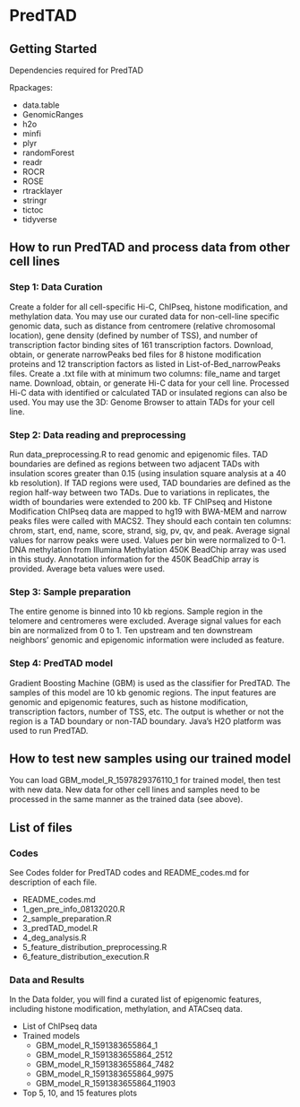 # PredTAD

## Getting Started

Dependencies required for PredTAD

Rpackages:
- data.table 
- GenomicRanges
- h2o
- minfi
- plyr
- randomForest
- readr
- ROCR
- ROSE
- rtracklayer
- stringr
- tictoc
- tidyverse

## How to run PredTAD and process data from other cell lines

### Step 1: Data Curation
Create a folder for all cell-specific Hi-C, ChIPseq, histone modification, and methylation data. 
You may use our curated data for non-cell-line specific genomic data, such as distance from centromere (relative chromosomal location), gene density (defined by number of TSS), and number of transcription factor binding sites of 161 transcription factors.
Download, obtain, or generate narrowPeaks bed files for 8 histone modification proteins and 12 transcription factors as listed in List-of-Bed_narrowPeaks files. Create a .txt file with at minimum two columns: file_name and target name. 
Download, obtain, or generate Hi-C data for your cell line. Processed Hi-C data with identified or calculated TAD or insulated regions can also be used. You may use the 3D: Genome Browser to attain TADs for your cell line. 

### Step 2: Data reading and preprocessing
Run data_preprocessing.R to read genomic and epigenomic files. 
TAD boundaries are defined as regions between two adjacent TADs with insulation scores greater than 0.15 (using insulation square analysis at a 40 kb resolution). If TAD regions were used, TAD boundaries are defined as the region half-way between two TADs. Due to variations in replicates, the width of boundaries were extended to 200 kb. 
TF ChIPseq and Histone Modification ChIPseq data are mapped to hg19 with BWA-MEM and narrow peaks files were called with MACS2. They should each contain ten columns: chrom, start, end, name, score, strand, sig, pv, qv, and peak. Average signal values for narrow peaks were used. Values per bin were normalized to 0-1. 
DNA methylation from Illumina Methylation 450K BeadChip array was used in this study. Annotation information for the 450K BeadChip array is provided. Average beta values were used. 

### Step 3: Sample preparation
The entire genome is binned into 10 kb regions. Sample region in the telomere and centromeres were excluded. Average signal values for each bin are normalized from 0 to 1. Ten upstream and ten downstream neighbors’ genomic and epigenomic information were included as feature. 

### Step 4: PredTAD model
Gradient Boosting Machine (GBM) is used as the classifier for PredTAD. The samples of this model are 10 kb genomic regions. The input features are genomic and epigenomic features, such as histone modification, transcription factors, number of TSS, etc. The output is whether or not the region is a TAD boundary or non-TAD boundary. Java’s H2O platform was used to run PredTAD. 

## How to test new samples using our trained model
You can load GBM_model_R_1597829376110_1 for trained model, then test with new data. New data for other cell lines and samples need to be processed in the same manner as the trained data (see above).

## List of files

### Codes 
See Codes folder for PredTAD codes and README_codes.md for description of each file.
- README_codes.md
- 1_gen_pre_info_08132020.R
- 2_sample_preparation.R
- 3_predTAD_model.R
- 4_deg_analysis.R
- 5_feature_distribution_preprocessing.R
- 6_feature_distribution_execution.R

### Data and Results
In the Data folder, you will find a curated list of epigenomic features, including histone modification, methylation, and ATACseq data. 
- List of ChIPseq data
- Trained models
  - GBM_model_R_1591383655864_1
  - GBM_model_R_1591383655864_2512
  - GBM_model_R_1591383655864_7482
  - GBM_model_R_1591383655864_9975
  - GBM_model_R_1591383655864_11903
- Top 5, 10, and 15 features plots

